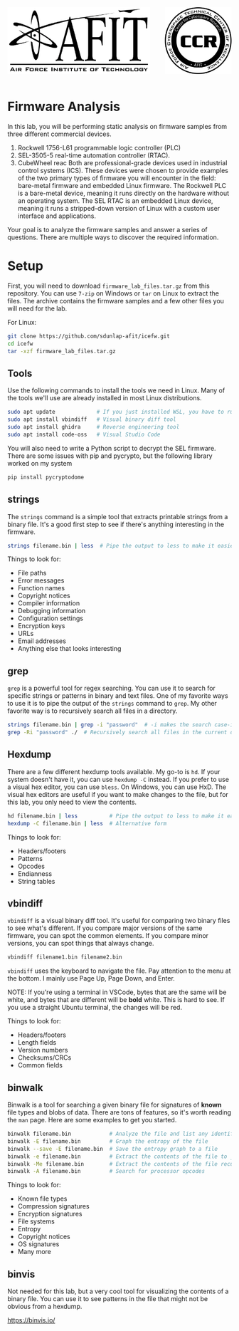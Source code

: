 <div>
<img align="left" src="./img/afit-logo.png" height="150" title="HILICS"><img align="right" src="./img/ccr-logo.png" height="150" title="HILICS">  
</div><br clear="all" /><br>


# Firmware Analysis

In this lab, you will be performing static analysis on firmware samples from three different commercial devices. 

1. Rockwell 1756-L61 programmable logic controller (PLC)
2. SEL-3505-5 real-time automation controller (RTAC). 
3. CubeWheel reac
Both are professional-grade devices used in industrial control systems (ICS). These devices were chosen to provide examples of the two primary types of firmware you will encounter in the field: bare-metal firmware and embedded Linux firmware. The Rockwell PLC is a bare-metal device, meaning it runs directly on the hardware without an operating system. The SEL RTAC is an embedded Linux device, meaning it runs a stripped-down version of Linux with a custom user interface and applications.


Your goal is to analyze the firmware samples and answer a series of questions. There are multiple ways to discover the required information. 



# Setup

First, you will need to download `firmware_lab_files.tar.gz` from this repository. You can use `7-zip` on Windows or `tar` on Linux to extract the files. The archive contains the firmware samples and a few other files you will need for the lab.

For Linux:

```bash
git clone https://github.com/sdunlap-afit/icefw.git
cd icefw
tar -xzf firmware_lab_files.tar.gz
```


## Tools

Use the following commands to install the tools we need in Linux. Many of the tools we'll use are already installed in most Linux distributions.

```bash
sudo apt update             # If you just installed WSL, you have to run this first
sudo apt install vbindiff   # Visual binary diff tool
sudo apt install ghidra     # Reverse engineering tool
sudo apt install code-oss   # Visual Studio Code
```

You will also need to write a Python script to decrypt the SEL firmware. There are some issues with pip and pycrypto, but the following library worked on my system

```bash
pip install pycryptodome
```


## strings

The `strings` command is a simple tool that extracts printable strings from a binary file. It's a good first step to see if there's anything interesting in the firmware.

```bash
strings filename.bin | less  # Pipe the output to less to make it easier to read
```

Things to look for:
* File paths
* Error messages
* Function names
* Copyright notices
* Compiler information
* Debugging information
* Configuration settings
* Encryption keys
* URLs
* Email addresses
* Anything else that looks interesting

## grep

`grep` is a powerful tool for regex searching. You can use it to search for specific strings or patterns in binary and text files. One of my favorite ways to use it is to pipe the output of the `strings` command to `grep`. My other favorite way is to recursively search all files in a directory.

```bash
strings filename.bin | grep -i "password"  # -i makes the search case-insensitive
grep -Ri "password" ./  # Recursively search all files in the current directory
```

## Hexdump

There are a few different hexdump tools available. My go-to is `hd`. If your system doesn't have it, you can use `hexdump -C` instead. If you prefer to use a visual hex editor, you can use `bless`. On Windows, you can use HxD. The visual hex editors are useful if you want to make changes to the file, but for this lab, you only need to view the contents.

```bash
hd filename.bin | less          # Pipe the output to less to make it easier to read
hexdump -C filename.bin | less  # Alternative form
```

Things to look for:
* Headers/footers
* Patterns
* Opcodes
* Endianness
* String tables


## vbindiff

`vbindiff` is a visual binary diff tool. It's useful for comparing two binary files to see what's different. If you compare major versions of the same firmware, you can spot the common elements. If you compare minor versions, you can spot things that always change.

```bash
vbindiff filename1.bin filename2.bin
```

`vbindiff` uses the keyboard to navigate the file. Pay attention to the menu at the bottom. I mainly use Page Up, Page Down, and Enter.

NOTE: If you're using a terminal in VSCode, bytes that are the same will be white, and bytes that are different will be **bold** white. This is hard to see. If you use a straight Ubuntu terminal, the changes will be red.

Things to look for:
* Headers/footers
* Length fields
* Version numbers
* Checksums/CRCs
* Common fields



## binwalk

Binwalk is a tool for searching a given binary file for signatures of **known** file types and blobs of data. There are tons of features, so it's worth reading the `man` page. Here are some examples to get you started.

```bash
binwalk filename.bin            # Analyze the file and list any identified signatures
binwalk -E filename.bin         # Graph the entropy of the file
binwalk --save -E filename.bin  # Save the entropy graph to a file
binwalk -e filename.bin         # Extract the contents of the file to _filename.bin.extracted/
binwalk -Me filename.bin        # Extract the contents of the file recursively
binwalk -A filename.bin         # Search for processor opcodes
```

Things to look for:
* Known file types
* Compression signatures
* Encryption signatures
* File systems
* Entropy
* Copyright notices
* OS signatures
* Many more




## binvis

Not needed for this lab, but a very cool tool for visualizing the contents of a binary file. You can use it to see patterns in the file that might not be obvious from a hexdump.

https://binvis.io/





